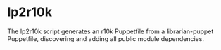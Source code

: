 # lp2r10k
The lp2r10k script generates an r10k Puppetfile from a librarian-puppet Puppetfile, discovering and adding all public module dependencies.
